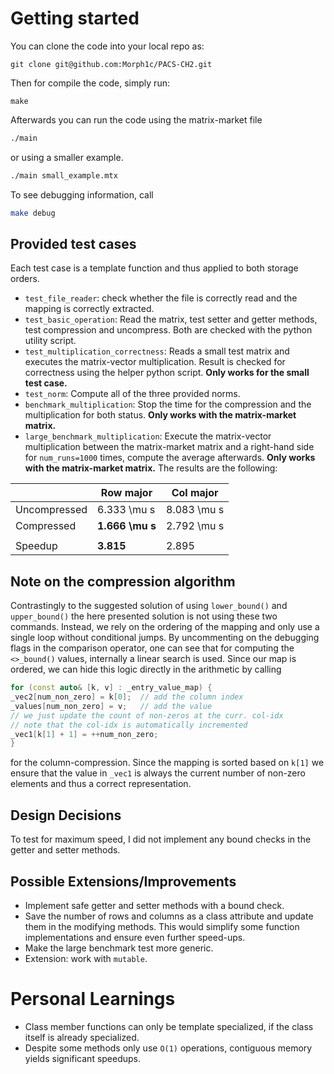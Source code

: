 # Getting started
You can clone the code into your local repo as:
```shell
git clone git@github.com:Morph1c/PACS-CH2.git 
```
Then for compile the code, simply run:
```shell
make 
```
Afterwards you can run the code using the matrix-market file

```sh
./main
```

or using a smaller example.
```sh
./main small_example.mtx
```

To see debugging information, call
```sh
make debug
```

## Provided test cases
Each test case is a template function and thus applied to both storage orders.

- ``test_file_reader``: check whether the file is correctly read and the mapping is correctly extracted.
- ``test_basic_operation``: Read the matrix, test setter and getter methods,
test compression and uncompress. Both are checked with the python utility script.
- ``test_multiplication_correctness``: Reads a small test matrix and executes the matrix-vector 
multiplication. Result is checked for correctness using the helper python script. **Only works for the
small test case.**
- ``test_norm``: Compute all of the three provided norms.
- ``benchmark_multiplication``: Stop the time for the compression and the multiplication for both status.
**Only works with the matrix-market matrix.**
- ``large_benchmark_multiplication``: Execute the matrix-vector multiplication between the matrix-market
matrix and a right-hand side for ``num_runs=1000`` times, compute the average afterwards.
**Only works with the matrix-market matrix.** The results are the following:

| | Row major | Col major |
| ---  | --------- | --- |
| Uncompressed  | 6.333 \mu s | 8.083 \mu s  |
| Compressed  | **1.666 \mu s** | 2.792 \mu s  |
| | | |
| Speedup  | **3.815** | 2.895 |


## Note on the compression algorithm
Contrastingly to the suggested solution of using ``lower_bound()`` and ``upper_bound()``
the here presented solution is not using these two commands. Instead, we rely on the ordering
of the mapping and only use a single loop without conditional jumps. By uncommenting on the
debugging flags in the comparison operator, one can see that for computing the ``<>_bound()``
values, internally a linear search is used. Since our map is ordered, we can hide this logic
directly in the arithmetic by calling

```cpp
for (const auto& [k, v] : _entry_value_map) {
_vec2[num_non_zero] = k[0];  // add the column index
_values[num_non_zero] = v;   // add the value
// we just update the count of non-zeros at the curr. col-idx
// note that the col-idx is automatically incremented
_vec1[k[1] + 1] = ++num_non_zero;
}
```
for the column-compression. Since the mapping is sorted based on ``k[1]`` we ensure
that the value in ``_vec1`` is always the current number of non-zero elements and
thus a correct representation.

## Design Decisions
To test for maximum speed, I did not implement any bound checks in the getter and
setter methods.

## Possible Extensions/Improvements
- Implement safe getter and setter methods with a bound check.
- Save the number of rows and columns as a class attribute and update them in the
modifying methods. This would simplify some function implementations and ensure
even further speed-ups.
- Make the large benchmark test more generic.
- Extension: work with ``mutable``.



# Personal Learnings
- Class member functions can only be template specialized,
if the class itself is already specialized.
- Despite some methods only use ``O(1)`` operations, contiguous memory yields
significant speedups.
